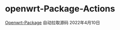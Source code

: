 # openwrt-Package-Actions
[Openwrt-Package](https://github.com/xiexiaosheng/openwrt-Package)
自动拉取源码
2022年4月10日
